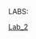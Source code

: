 LABS:

[Lab_2]([Study/Lab_2](https://github.com/Leeva13/Study/tree/Lab_2)https://github.com/Leeva13/Study/tree/Lab_2)
